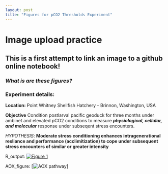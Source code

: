 ```yaml
---
layout: post
title: "Figures for pCO2 Thresholds Experiment"
---
```


# Image upload practice
## This is a first attempt to link an image to a github online notebook!

### _What is are these figures?_

### **Experiment details:**
**Location:** Point Whitney Shellfish Hatchery - Brinnon, Washington, USA

**Objective** Condition postlarval pacific geoduck for three months under ambinet and elevated pCO2 conditions to measure **_physiological, cellular, and molecular_** response under subseqent stress encounters.

_HYPOTHESIS_: **Moderate stress conditioning enhances intragenerational resliance and performance (acclimitization) to cope under subsequent stress encounters of similar or greater intensity**

R_output:
[![Figure 1](https://github.com/SamGurr/SamJGurr_Lab_Notebook/tree/master/images/Fig.2.jpg)](https://github.com/SamGurr/SamJGurr_Lab_Notebook/tree/master/images/Fig.2.jpg)

AOX_figure:
[![AOX pathway](https://github.com/SamGurr/SamJGurr_Lab_Notebook/tree/master/images/AOX.jpg "Logo Title Text 1")]
